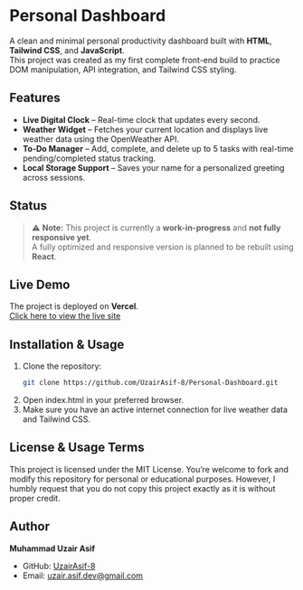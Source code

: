 # Personal Dashboard

A clean and minimal personal productivity dashboard built with **HTML**, **Tailwind CSS**, and **JavaScript**.  
This project was created as my first complete front-end build to practice DOM manipulation, API integration, and Tailwind CSS styling.

## Features

- **Live Digital Clock** – Real-time clock that updates every second.
- **Weather Widget** – Fetches your current location and displays live weather data using the OpenWeather API.
- **To-Do Manager** – Add, complete, and delete up to 5 tasks with real-time pending/completed status tracking.
- **Local Storage Support** – Saves your name for a personalized greeting across sessions.

## Status

> ⚠️ **Note:** This project is currently a **work-in-progress** and **not fully responsive yet**.  
> A fully optimized and responsive version is planned to be rebuilt using **React**.

## Live Demo

The project is deployed on **Vercel**.  
[Click here to view the live site](#) <!-- Replace # with your actual Vercel deployment link -->

## Installation & Usage

1. Clone the repository:
   ```bash
   git clone https://github.com/UzairAsif-8/Personal-Dashboard.git
   ```
2. Open index.html in your preferred browser.
3. Make sure you have an active internet connection for live weather data and Tailwind CSS.

## License & Usage Terms

This project is licensed under the MIT License.
You’re welcome to fork and modify this repository for personal or educational purposes.
However, I humbly request that you do not copy this project exactly as it is without proper credit.

## Author

**Muhammad Uzair Asif**

- GitHub: [UzairAsif-8](https://github.com/UzairAsif-8)
- Email: uzair.asif.dev@gmail.com
